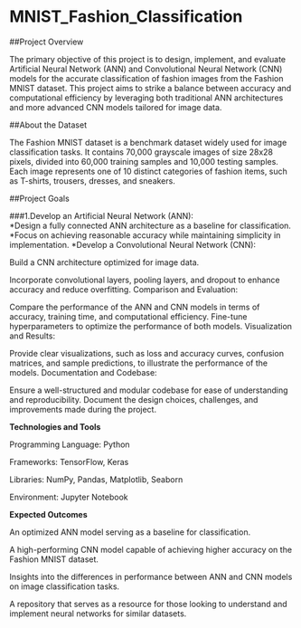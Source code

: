 # MNIST_Fashion_Classification

##Project Overview

The primary objective of this project is to design, implement, and evaluate Artificial Neural Network (ANN) and Convolutional Neural Network (CNN) models for the accurate classification of fashion images from the Fashion MNIST dataset. This project aims to strike a balance between accuracy and computational efficiency by leveraging both traditional ANN architectures and more advanced CNN models tailored for image data.


##About the Dataset

The Fashion MNIST dataset is a benchmark dataset widely used for image classification tasks. It contains 70,000 grayscale images of size 28x28 pixels, divided into 60,000 training samples and 10,000 testing samples. Each image represents one of 10 distinct categories of fashion items, such as T-shirts, trousers, dresses, and sneakers.


##Project Goals

###1.Develop an Artificial Neural Network (ANN):  
   *Design a fully connected ANN architecture as a baseline for classification.
   *Focus on achieving reasonable accuracy while maintaining simplicity in implementation.
   *Develop a Convolutional Neural Network (CNN):

Build a CNN architecture optimized for image data.

Incorporate convolutional layers, pooling layers, and dropout to enhance accuracy and reduce overfitting.
Comparison and Evaluation:

Compare the performance of the ANN and CNN models in terms of accuracy, training time, and computational efficiency.
Fine-tune hyperparameters to optimize the performance of both models.
Visualization and Results:

Provide clear visualizations, such as loss and accuracy curves, confusion matrices, and sample predictions, to illustrate the performance of the models.
Documentation and Codebase:

Ensure a well-structured and modular codebase for ease of understanding and reproducibility.
Document the design choices, challenges, and improvements made during the project.


**Technologies and Tools**

Programming Language: Python

Frameworks: TensorFlow, Keras

Libraries: NumPy, Pandas, Matplotlib, Seaborn

Environment: Jupyter Notebook


**Expected Outcomes**

An optimized ANN model serving as a baseline for classification.

A high-performing CNN model capable of achieving higher accuracy on the Fashion MNIST dataset.

Insights into the differences in performance between ANN and CNN models on image classification tasks.

A repository that serves as a resource for those looking to understand and implement neural networks for similar datasets.
